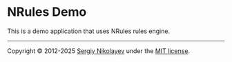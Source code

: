 # NRules Demo

This is a demo application that uses NRules rules engine.

---
Copyright &copy; 2012-2025 [Sergiy Nikolayev](https://github.com/snikolayev) under the [MIT license](LICENSE.txt).
